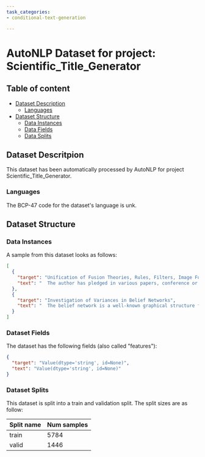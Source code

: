 ```yaml
---
task_categories:
- conditional-text-generation

---
```

# AutoNLP Dataset for project: Scientific_Title_Generator

## Table of content
- [Dataset Description](#dataset-description)
    - [Languages](#languages)
- [Dataset Structure](#dataset-structure)
  - [Data Instances](#data-instances)
  - [Data Fields](#data-fields)
  - [Data Splits](#data-splits)

## Dataset Descritpion

This dataset has been automatically processed by AutoNLP for project Scientific_Title_Generator.

### Languages

The BCP-47 code for the dataset's language is unk.

## Dataset Structure

### Data Instances

A sample from this dataset looks as follows:

```json
[
  {
    "target": "Unification of Fusion Theories, Rules, Filters, Image Fusion and Target\n  Tracking Methods (UFT)",
    "text": "  The author has pledged in various papers, conference or seminar\npresentations, and scientific grant applications (between 2004-2015) for the\nunification of fusion theories, combinations of fusion rules, image fusion\nprocedures, filter algorithms, and target tracking methods for more accurate\napplications to our real world problems - since neither fusion theory nor\nfusion rule fully satisfy all needed applications. For each particular\napplication, one selects the most appropriate fusion space and fusion model,\nthen the fusion rules, and the algorithms of implementation. He has worked in\nthe Unification of the Fusion Theories (UFT), which looks like a cooking\nrecipe, better one could say like a logical chart for a computer programmer,\nbut one does not see another method to comprise/unify all things. The\nunification scenario presented herein, which is now in an incipient form,\nshould periodically be updated incorporating new discoveries from the fusion\nand engineering research.\n"
  },
  {
    "target": "Investigation of Variances in Belief Networks",
    "text": "  The belief network is a well-known graphical structure for representing\nindependences in a joint probability distribution. The methods, which perform\nprobabilistic inference in belief networks, often treat the conditional\nprobabilities which are stored in the network as certain values. However, if\none takes either a subjectivistic or a limiting frequency approach to\nprobability, one can never be certain of probability values. An algorithm\nshould not only be capable of reporting the probabilities of the alternatives\nof remaining nodes when other nodes are instantiated; it should also be capable\nof reporting the uncertainty in these probabilities relative to the uncertainty\nin the probabilities which are stored in the network. In this paper a method\nfor determining the variances in inferred probabilities is obtained under the\nassumption that a posterior distribution on the uncertainty variables can be\napproximated by the prior distribution. It is shown that this assumption is\nplausible if their is a reasonable amount of confidence in the probabilities\nwhich are stored in the network. Furthermore in this paper, a surprising upper\nbound for the prior variances in the probabilities of the alternatives of all\nnodes is obtained in the case where the probability distributions of the\nprobabilities of the alternatives are beta distributions. It is shown that the\nprior variance in the probability at an alternative of a node is bounded above\nby the largest variance in an element of the conditional probability\ndistribution for that node.\n"
  }
]
```

### Dataset Fields

The dataset has the following fields (also called "features"):

```json
{
  "target": "Value(dtype='string', id=None)",
  "text": "Value(dtype='string', id=None)"
}
```

### Dataset Splits

This dataset is split into a train and validation split. The split sizes are as follow:

| Split name   | Num samples         |
| ------------ | ------------------- |
| train        | 5784 |
| valid        | 1446 |
